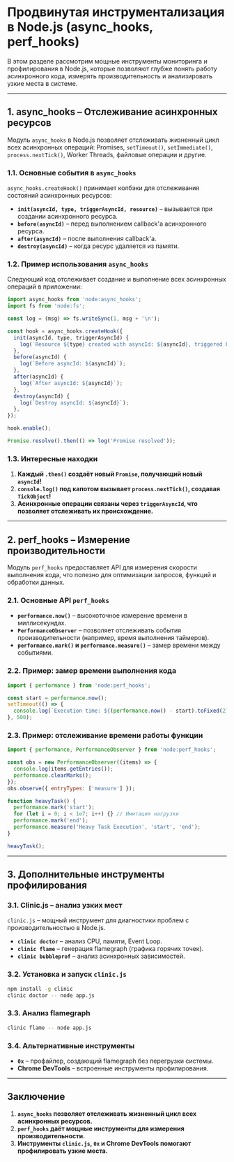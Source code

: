# Продвинутая инструментализация в Node.js (async_hooks, perf_hooks)

В этом разделе рассмотрим мощные инструменты мониторинга и профилирования в Node.js, которые позволяют глубже понять работу асинхронного кода, измерять производительность и анализировать узкие места в системе.

---

## 1. async_hooks – Отслеживание асинхронных ресурсов

Модуль `async_hooks` в Node.js позволяет отслеживать жизненный цикл всех асинхронных операций: Promises, `setTimeout()`, `setImmediate()`, `process.nextTick()`, Worker Threads, файловые операции и другие.

### 1.1. Основные события в `async_hooks`

`async_hooks.createHook()` принимает колбэки для отслеживания состояний асинхронных ресурсов:

- **`init(asyncId, type, triggerAsyncId, resource)`** – вызывается при создании асинхронного ресурса.
- **`before(asyncId)`** – перед выполнением callback'а асинхронного ресурса.
- **`after(asyncId)`** – после выполнения callback'а.
- **`destroy(asyncId)`** – когда ресурс удаляется из памяти.

### 1.2. Пример использования `async_hooks`

Следующий код отслеживает создание и выполнение всех асинхронных операций в приложении:

```js
import async_hooks from 'node:async_hooks';
import fs from 'node:fs';

const log = (msg) => fs.writeSync(1, msg + '\n');

const hook = async_hooks.createHook({
  init(asyncId, type, triggerAsyncId) {
    log(`Resource ${type} created with asyncId: ${asyncId}, triggered by: ${triggerAsyncId}`);
  },
  before(asyncId) {
    log(`Before asyncId: ${asyncId}`);
  },
  after(asyncId) {
    log(`After asyncId: ${asyncId}`);
  },
  destroy(asyncId) {
    log(`Destroy asyncId: ${asyncId}`);
  },
});

hook.enable();

Promise.resolve().then(() => log('Promise resolved'));
```

### 1.3. Интересные находки

1. **Каждый `.then()` создаёт новый `Promise`, получающий новый `asyncId`!**
2. **`console.log()` под капотом вызывает `process.nextTick()`, создавая `TickObject`!**
3. **Асинхронные операции связаны через `triggerAsyncId`, что позволяет отслеживать их происхождение.**

---

## 2. perf_hooks – Измерение производительности

Модуль `perf_hooks` предоставляет API для измерения скорости выполнения кода, что полезно для оптимизации запросов, функций и обработки данных.

### 2.1. Основные API `perf_hooks`

- **`performance.now()`** – высокоточное измерение времени в миллисекундах.
- **`PerformanceObserver`** – позволяет отслеживать события производительности (например, время выполнения таймеров).
- **`performance.mark()` и `performance.measure()`** – замер времени между событиями.

### 2.2. Пример: замер времени выполнения кода

```js
import { performance } from 'node:perf_hooks';

const start = performance.now();
setTimeout(() => {
  console.log(`Execution time: ${(performance.now() - start).toFixed(2)}ms`);
}, 500);
```

### 2.3. Пример: отслеживание времени работы функции

```js
import { performance, PerformanceObserver } from 'node:perf_hooks';

const obs = new PerformanceObserver((items) => {
  console.log(items.getEntries());
  performance.clearMarks();
});
obs.observe({ entryTypes: ['measure'] });

function heavyTask() {
  performance.mark('start');
  for (let i = 0; i < 1e7; i++) {} // Имитация нагрузки
  performance.mark('end');
  performance.measure('Heavy Task Execution', 'start', 'end');
}

heavyTask();
```

---

## 3. Дополнительные инструменты профилирования

### 3.1. Clinic.js – анализ узких мест

`clinic.js` – мощный инструмент для диагностики проблем с производительностью в Node.js.

- **`clinic doctor`** – анализ CPU, памяти, Event Loop.
- **`clinic flame`** – генерация flamegraph (графика горячих точек).
- **`clinic bubbleprof`** – анализ асинхронных зависимостей.

### 3.2. Установка и запуск `clinic.js`

```sh
npm install -g clinic
clinic doctor -- node app.js
```

### 3.3. Анализ flamegraph

```sh
clinic flame -- node app.js
```

### 3.4. Альтернативные инструменты

- **`0x`** – профайлер, создающий flamegraph без перегрузки системы.
- **Chrome DevTools** – встроенные инструменты профилирования.

---

## Заключение

1. **`async_hooks` позволяет отслеживать жизненный цикл всех асинхронных ресурсов.**
2. **`perf_hooks` даёт мощные инструменты для измерения производительности.**
3. **Инструменты `clinic.js`, `0x` и Chrome DevTools помогают профилировать узкие места.**
